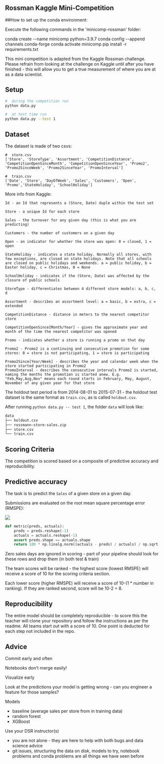 ## Rossman Kaggle Mini-Competition


##How to set up the conda environment:

Execute the following commands in the 'minicomp-rossman' folder:

conda create --name minicomp python=3.9.7
conda config --append channels conda-forge
conda activate minicomp
pip install -r requirements.txt


This mini competition is adapted from the Kaggle Rossman challenge.  Please refrain from looking at the challenge on Kaggle until after you have finished - this will allow you to get a true measurement of where you are at as a data scientist.

## Setup

```bash
#  during the competition run
python data.py

#  at test time run
python data.py --test 1
```

## Dataset

The dataset is made of two csvs:

```
#  store.csv
['Store', 'StoreType', 'Assortment', 'CompetitionDistance', 'CompetitionOpenSinceMonth', 'CompetitionOpenSinceYear', 'Promo2', 'Promo2SinceWeek', 'Promo2SinceYear', 'PromoInterval']

#  train.csv
['Date', 'Store', 'DayOfWeek', 'Sales', 'Customers', 'Open', 'Promo','StateHoliday', 'SchoolHoliday']
```

More info from Kaggle:

```
Id - an Id that represents a (Store, Date) duple within the test set

Store - a unique Id for each store

Sales - the turnover for any given day (this is what you are predicting)

Customers - the number of customers on a given day

Open - an indicator for whether the store was open: 0 = closed, 1 = open

StateHoliday - indicates a state holiday. Normally all stores, with few exceptions, are closed on state holidays. Note that all schools are closed on public holidays and weekends. a = public holiday, b = Easter holiday, c = Christmas, 0 = None

SchoolHoliday - indicates if the (Store, Date) was affected by the closure of public schools

StoreType - differentiates between 4 different store models: a, b, c, d

Assortment - describes an assortment level: a = basic, b = extra, c = extended

CompetitionDistance - distance in meters to the nearest competitor store

CompetitionOpenSince[Month/Year] - gives the approximate year and month of the time the nearest competitor was opened

Promo - indicates whether a store is running a promo on that day

Promo2 - Promo2 is a continuing and consecutive promotion for some stores: 0 = store is not participating, 1 = store is participating

Promo2Since[Year/Week] - describes the year and calendar week when the store started participating in Promo2
PromoInterval - describes the consecutive intervals Promo2 is started, naming the months the promotion is started anew. E.g. "Feb,May,Aug,Nov" means each round starts in February, May, August, November of any given year for that store
```

The holdout test period is from 2014-08-01 to 2015-07-31 - the holdout test dataset is the same format as `train.csv`, as is called `holdout.csv`.

After running `python data.py -- test 1`, the folder `data` will look like:

```bash
data
├── holdout.csv
├── rossmann-store-sales.zip
├── store.csv
└── train.csv
```

## Scoring Criteria

The competition is scored based on a composite of predictive accuracy and reproducibility.

## Predictive accuracy

The task is to predict the `Sales` of a given store on a given day.

Submissions are evaluated on the root mean square percentage error (RMSPE):

![](./assets/rmspe.png)

```python
def metric(preds, actuals):
    preds = preds.reshape(-1)
    actuals = actuals.reshape(-1)
    assert preds.shape == actuals.shape
    return 100 * np.linalg.norm((actuals - preds) / actuals) / np.sqrt(preds.shape[0])
```

Zero sales days are ignored in scoring - part of your pipeline should look for these rows and drop them (in both test & train)

The team scores will be ranked - the highest score (lowest RMSPE) will receive a score of 10 for the scoring criteria section.

Each lower score (higher RMSPE) will receive a score of 10-(1 * number in ranking). If they are ranked second, score will be 10-2 = 8. 

## Reproducibility

The entire model should be completely reproducible - to score this the teacher will clone your repository and follow the instructions as per the readme.  All teams start out with a score of 10.  One point is deducted for each step not included in the repo.

## Advice

Commit early and often

Notebooks don't merge easily!

Visualize early

Look at the predictions your model is getting wrong - can you engineer a feature for those samples?

Models
- baseline (average sales per store from in training data)
- random forest
- XGBoost

Use your DSR instructor(s)
- you are not alone - they are here to help with both bugs and data science advice
- git issues, structuring the data on disk, models to try, notebook problems and conda problems are all things we have seen before
